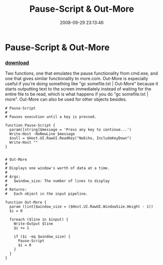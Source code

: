 ﻿---
pid:            613
parent:         0
children:       
poster:         tojo2000
title:          Pause-Script & Out-More
date:           2008-09-29 23:13:46
description:    Two functions, one that emulates the pause functionality from cmd.exe, and one that gives similar functionality to more.com.  Out-More is especially useful if you're doing something like "gc somefile.txt | Out-More" because it starts outputting text to the screen immediately instead of waiting for the entire file to be read, which is what happens if you do "gc somefile.txt | more".  Out-More can also be used for other objects besides.
format:         posh
---

# Pause-Script & Out-More

### [download](613.ps1)  

Two functions, one that emulates the pause functionality from cmd.exe, and one that gives similar functionality to more.com.  Out-More is especially useful if you're doing something like "gc somefile.txt | Out-More" because it starts outputting text to the screen immediately instead of waiting for the entire file to be read, which is what happens if you do "gc somefile.txt | more".  Out-More can also be used for other objects besides.

```posh
# Pause-Script
#
# Pauses execution until a key is pressed.

function Pause-Script {
  param([string]$message = 'Press any key to continue...')
  Write-Host -NoNewLine $message
  $null = $Host.UI.RawUI.ReadKey("NoEcho, IncludeKeyDown")
  Write-Host ""
}


# Out-More
#
# Displays one window's worth of data at a time.
#
# Args:
#   $window_size: The number of lines to display
#
# Returns:
#   Each object in the input pipeline.

function Out-More {
  param ([int]$window_size = ($Host.UI.RawUI.WindowSize.Height - 1))
  $i = 0

  foreach ($line in $input) {
    Write-Output $line
    $i += 1

    if ($i -eq $window_size) {
      Pause-Script
      $i = 0
    }
  }
}



```
